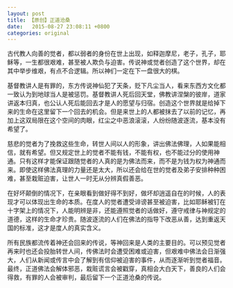 ```yaml
---
layout: post
title: 【原创】正道沧桑
date:   2015-08-27 23:08:11 +0800
categories: original
---
```

古代教人向善的觉者，都以弱者的身份在世上出现，如释迦摩尼，老子，孔子，耶稣等，一生都很艰难，甚至被人欺负与迫害。传说神或觉者创造了这个世界，却在其中举步维艰，有点不合逻辑。所以神们一定在下一盘很大的棋。

基督教讲人是有罪的，东方传说神仙犯了天条，贬下凡尘当人，看来东西方文化都一致认为到地球当人是被惩罚。基督教讲人死后回天堂，佛教讲涅槃的彼岸，道家讲返本归真，也公认人死后能回去才是人的愿望与归宿。创造这个世界就是给掉下来的生命在这里留下一个回去的机会。但是来世上的人都被抹去了以前的记忆，再加上这双局限在这个空间的肉眼，红尘之中恶浪滚滚，人纷纷随波逐流，基本没有希望了。

慈悲的觉者为了挽救这些生命，转世人间以人的形象，讲出佛法佛理，人如果能相信，就有希望。但又规定世上的觉者不能有钱，不能有权，也不能过分的使用神通。只有这样才能保证跟随觉者的人真的是为佛法而来，而不是为钱为权为神通而来。即使这样佛法真理的力量还是太大，所以还会给在世的觉者及弟子安排种种困难，甚至栽赃迫害，让世人一时无从分辨真假善恶。

在好坏颠倒的情况下，在亲眼看到做好得不到好，做坏却逍遥自在的时候，人的表现才可以体现出生命的本质。在度人的觉者遭受诽谤甚至被迫害，比如耶稣被钉在十字架上的情况下，人能明辨是非，还能遵照觉者的话做好，遵守戒律与神规定的道德，这样的生命才珍贵。随波逐流的人们在佛法的指导下改恶从善，达到重返天国的标准，这才是度人的真实含义。

所有民族都流传着神还会回来的传说，等神回来是人类的主要目的。可以预见觉者再来时也还会投胎转世人间，传佛法时会遭受困难或迫害，但艰难中佛法会日渐强大，人们从新闻或传言中会了解到有信仰被迫害的事件，从而逐渐听到觉者福音。最终，正道佛法会解体邪恶，栽赃谎言会被戳穿，真相会大白天下，善良的人们会得救，有罪的人会被审判，最后留下一个正道沧桑的传说。
